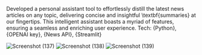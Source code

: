 Developed a personal assistant tool to effortlessly distill the latest news articles on any topic, 
delivering concise and insightful \textbf{summaries} at our fingertips. 
This intelligent assistant boasts a myriad of features, ensuring a seamless and enriching user experience. 
Tech: {Python}, {OPENAI key}, {News API}, {Streamlit}

![Screenshot (137)](https://github.com/Jyotishmoy12/news_summarizer/assets/93263133/953a9200-a6f1-4b87-a7cb-3bafb2a82809)
![Screenshot (138)](https://github.com/Jyotishmoy12/news_summarizer/assets/93263133/ce5f3186-8c50-4965-b432-e4ac3a4f03d4)
![Screenshot (139)](https://github.com/Jyotishmoy12/news_summarizer/assets/93263133/f930dae2-f6a1-41c4-a06d-9259716b75e7)
